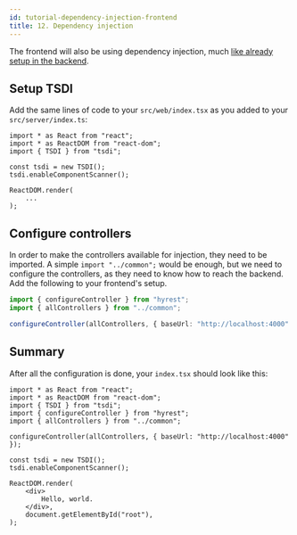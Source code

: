 ```yaml
---
id: tutorial-dependency-injection-frontend
title: 12. Dependency injection
---
```


The frontend will also be using dependency injection, much [like already setup in the backend](tutorial-dependency-injection).

## Setup TSDI

Add the same lines of code to your `src/web/index.tsx` as you added to your `src/server/index.ts`:

```tsx
import * as React from "react";
import * as ReactDOM from "react-dom";
import { TSDI } from "tsdi";

const tsdi = new TSDI();
tsdi.enableComponentScanner();

ReactDOM.render(
    ...
);
```

## Configure controllers

In order to make the controllers available for injection, they need to be imported.
A simple `import "../common";` would be enough, but we need to configure the controllers, as they need to know how to reach the backend.
Add the following to your frontend's setup.

```typescript
import { configureController } from "hyrest";
import { allControllers } from "../common";

configureController(allControllers, { baseUrl: "http://localhost:4000" });
```

## Summary

After all the configuration is done, your `index.tsx` should look like this:

```tsx
import * as React from "react";
import * as ReactDOM from "react-dom";
import { TSDI } from "tsdi";
import { configureController } from "hyrest";
import { allControllers } from "../common";

configureController(allControllers, { baseUrl: "http://localhost:4000" });

const tsdi = new TSDI();
tsdi.enableComponentScanner();

ReactDOM.render(
    <div>
        Hello, world.
    </div>,
    document.getElementById("root"),
);
```

